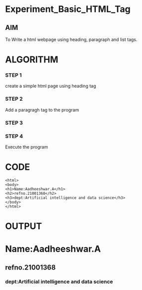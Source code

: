 # Experiment_Basic_HTML_Tag

## AIM
To Write a html webpage using heading, paragraph and list tags.

# ALGORITHM
### STEP 1
create a simple html page using heading tag
### STEP 2
Add a paragragh tag to the program
### STEP 3

### STEP 4
Execute the program

# CODE
~~~<!DOCTYPE HTML>
<html>
<body>
<h1>Name:Aadheeshwar.A</h1>
<h2>refno.21001368</h2>
<h3>dept:Artificial intelligence and data science</h3>
</body>
</html>
~~~
# OUTPUT
<!DOCTYPE HTML>
<html>
<body>
<h1>Name:Aadheeshwar.A</h1>
<h2>refno.21001368</h2>
<h3>dept:Artificial intelligence and data science</h3>
</body>
</html>
